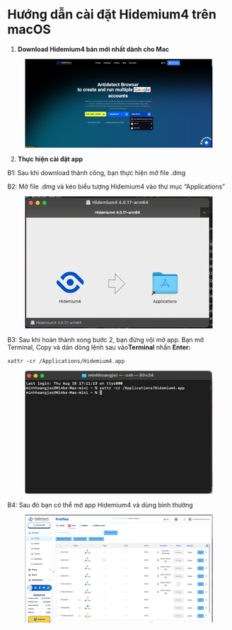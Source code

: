 # Hướng dẫn cài đặt Hidemium4 trên macOS

1. **Download Hidemium4 bản mới nhất dành cho Mac**

<figure><img src=".gitbook/assets/image (153).png" alt=""><figcaption></figcaption></figure>

2. **Thực hiện cài đặt app**

B1: Sau khi download thành công, bạn thực hiện mở file .dmg

B2: Mở file .dmg và kéo biểu tượng Hidemium4 vào thư mục “Applications”

<figure><img src=".gitbook/assets/image (151).png" alt=""><figcaption></figcaption></figure>

B3: Sau khi hoàn thành xong bước 2, bạn đừng vội mở app. Bạn mở Terminal, Copy và dán dòng lệnh sau vào**Terminal** nhấn **Enter:**

```
xattr -cr /Applications/Hidemium4.app
```

<figure><img src=".gitbook/assets/image (155).png" alt=""><figcaption></figcaption></figure>

B4: Sau đó bạn có thể mở app Hidemium4 và dùng bình thường

<figure><img src=".gitbook/assets/image (154).png" alt=""><figcaption></figcaption></figure>

